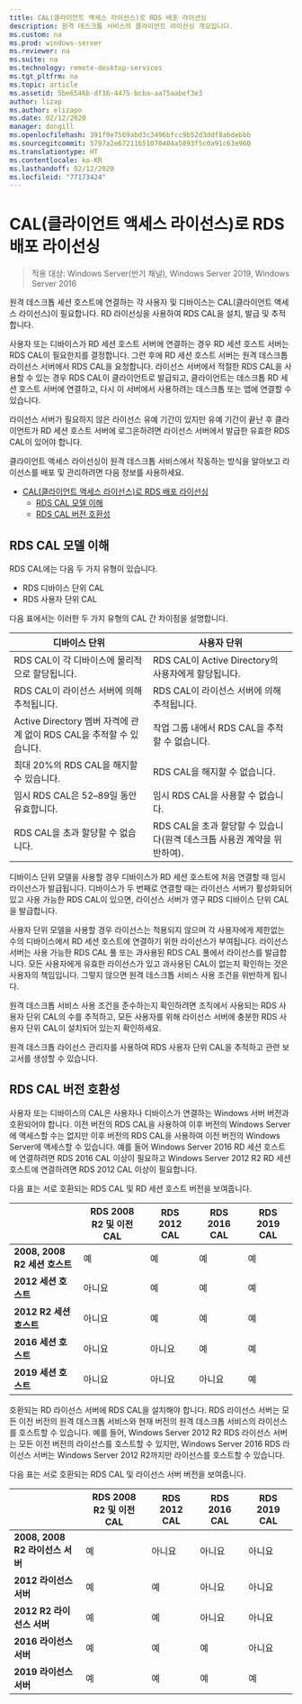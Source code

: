 ```yaml
---
title: CAL(클라이언트 액세스 라이선스)로 RDS 배포 라이선싱
description: 원격 데스크톱 서비스의 클라이언트 라이선싱 개요입니다.
ms.custom: na
ms.prod: windows-server
ms.reviewer: na
ms.suite: na
ms.technology: remote-desktop-services
ms.tgt_pltfrm: na
ms.topic: article
ms.assetid: 5be6546b-df16-4475-bcba-aa75aabef3e3
author: lizap
ms.author: elizapo
ms.date: 02/12/2020
manager: dongill
ms.openlocfilehash: 391f9e7569abd3c3496bfcc9b52d3ddf8abdebbb
ms.sourcegitcommit: 5797a2e67211651070404a5893f5c0a91c63e960
ms.translationtype: HT
ms.contentlocale: ko-KR
ms.lasthandoff: 02/12/2020
ms.locfileid: "77173424"
---
```

# <a name="license-your-rds-deployment-with-client-access-licenses-cals"></a>CAL(클라이언트 액세스 라이선스)로 RDS 배포 라이선싱

>적용 대상: Windows Server(반기 채널), Windows Server 2019, Windows Server 2016

원격 데스크톱 세션 호스트에 연결하는 각 사용자 및 디바이스는 CAL(클라이언트 액세스 라이선스)이 필요합니다. RD 라이선싱을 사용하여 RDS CAL을 설치, 발급 및 추적합니다.  

사용자 또는 디바이스가 RD 세션 호스트 서버에 연결하는 경우 RD 세션 호스트 서버는 RDS CAL이 필요한지를 결정합니다. 그런 후에 RD 세션 호스트 서버는 원격 데스크톱 라이선스 서버에서 RDS CAL을 요청합니다. 라이선스 서버에서 적절한 RDS CAL을 사용할 수 있는 경우 RDS CAL이 클라이언트로 발급되고, 클라이언트는 데스크톱 RD 세션 호스트 서버에 연결하고, 다시 이 서버에서 사용하려는 데스크톱 또는 앱에 연결할 수 있습니다.

라이선스 서버가 필요하지 않은 라이선스 유예 기간이 있지만 유예 기간이 끝난 후 클라이언트가 RD 세션 호스트 서버에 로그온하려면 라이선스 서버에서 발급한 유효한 RDS CAL이 있어야 합니다.

클라이언트 액세스 라이선싱이 원격 데스크톱 서비스에서 작동하는 방식을 알아보고 라이선스를 배포 및 관리하려면 다음 정보를 사용하세요.

- [CAL(클라이언트 액세스 라이선스)로 RDS 배포 라이선싱](#license-your-rds-deployment-with-client-access-licenses-cals)
  - [RDS CAL 모델 이해](#understanding-the-rds-cal-model)
  - [RDS CAL 버전 호환성](#rds-cal-version-compatibility)

## <a name="understanding-the-rds-cal-model"></a>RDS CAL 모델 이해

RDS CAL에는 다음 두 가지 유형이 있습니다.

- RDS 디바이스 단위 CAL
- RDS 사용자 단위 CAL

다음 표에서는 이러한 두 가지 유형의 CAL 간 차이점을 설명합니다.

| 디바이스 단위                                                     | 사용자 단위                                                                         |
|----------------------------------------------------------------|----------------------------------------------------------------------------------|
| RDS CAL이 각 디바이스에 물리적으로 할당됩니다.                   | RDS CAL이 Active Directory의 사용자에게 할당됩니다.                                 |
| RDS CAL이 라이선스 서버에 의해 추적됩니다.                        | RDS CAL이 라이선스 서버에 의해 추적됩니다.                                          |
| Active Directory 멤버 자격에 관계 없이 RDS CAL을 추적할 수 있습니다. | 작업 그룹 내에서 RDS CAL을 추적할 수 없습니다.                                       |
| 최대 20%의 RDS CAL을 해지할 수 있습니다.                              | RDS CAL을 해지할 수 없습니다.                                                      |
| 임시 RDS CAL은 52–89일 동안 유효합니다.                       | 임시 RDS CAL을 사용할 수 없습니다.                                                |
| RDS CAL을 초과 할당할 수 없습니다.                                  | RDS CAL을 초과 할당할 수 있습니다(원격 데스크톱 사용권 계약을 위반하여). |

디바이스 단위 모델을 사용할 경우 디바이스가 RD 세션 호스트에 처음 연결할 때 임시 라이선스가 발급됩니다. 디바이스가 두 번째로 연결할 때는 라이선스 서버가 활성화되어 있고 사용 가능한 RDS CAL이 있으면, 라이선스 서버가 영구 RDS 디바이스 단위 CAL을 발급합니다.

사용자 단위 모델을 사용할 경우 라이선스는 적용되지 않으며 각 사용자에게 제한없는 수의 디바이스에서 RD 세션 호스트에 연결하기 위한 라이선스가 부여됩니다. 라이선스 서버는 사용 가능한 RDS CAL 풀 또는 과사용된 RDS CAL 풀에서 라이선스를 발급합니다. 모든 사용자에게 유효한 라이선스가 있고 과사용된 CAL이 없는지 확인하는 것은 사용자의 책임입니다. 그렇지 않으면 원격 데스크톱 서비스 사용 조건을 위반하게 됩니다.

원격 데스크톱 서비스 사용 조건을 준수하는지 확인하려면 조직에서 사용되는 RDS 사용자 단위 CAL의 수를 추적하고, 모든 사용자를 위해 라이선스 서버에 충분한 RDS 사용자 단위 CAL이 설치되어 있는지 확인하세요.

원격 데스크톱 라이선스 관리자를 사용하여 RDS 사용자 단위 CAL을 추적하고 관련 보고서를 생성할 수 있습니다.

## <a name="rds-cal-version-compatibility"></a>RDS CAL 버전 호환성

사용자 또는 디바이스의 CAL은 사용자나 디바이스가 연결하는 Windows 서버 버전과 호환되어야 합니다. 이전 버전의 RDS CAL을 사용하여 이후 버전의 Windows Server에 액세스할 수는 없지만 이후 버전의 RDS CAL을 사용하여 이전 버전의 Windows Server에 액세스할 수 있습니다. 예를 들어 Windows Server 2016 RD 세션 호스트에 연결하려면 RDS 2016 CAL 이상이 필요하고 Windows Server 2012 R2 RD 세션 호스트에 연결하려면 RDS 2012 CAL 이상이 필요합니다.

다음 표는 서로 호환되는 RDS CAL 및 RD 세션 호스트 버전을 보여줍니다.

|                  | RDS 2008 R2 및 이전 CAL | RDS 2012 CAL | RDS 2016 CAL | RDS 2019 CAL |
|---------------------------------|--------|--------|--------|--------|
| **2008, 2008 R2 세션 호스트** | 예    | 예    | 예    | 예     |
| **2012 세션 호스트**         | 아니요     | 예    | 예    | 예    |
| **2012 R2 세션 호스트**      | 아니요     | 예    | 예    | 예    |
| **2016 세션 호스트**         | 아니요     | 아니요     | 예    | 예    |
| **2019 세션 호스트**         | 아니요     | 아니요     | 아니요     | 예    |

호환되는 RD 라이선스 서버에 RDS CAL을 설치해야 합니다. RDS 라이선스 서버는 모든 이전 버전의 원격 데스크톱 서비스와 현재 버전의 원격 데스크톱 서비스의 라이선스를 호스트할 수 있습니다. 예를 들어, Windows Server 2012 R2 RDS 라이선스 서버는 모든 이전 버전의 라이선스를 호스트할 수 있지만, Windows Server 2016 RDS 라이선스 서버는 Windows Server 2012 R2까지만 라이선스를 호스트할 수 있습니다.

다음 표는 서로 호환되는 RDS CAL 및 라이선스 서버 버전을 보여줍니다.

|                  | RDS 2008 R2 및 이전 CAL | RDS 2012 CAL | RDS 2016 CAL | RDS 2019 CAL |
|---------------------------------|--------|--------|--------|--------|
| **2008, 2008 R2 라이선스 서버** | 예    | 아니요   | 아니요   | 아니요    |
| **2012 라이선스 서버**         | 예     | 예    | 아니요   | 아니요    |
| **2012 R2 라이선스 서버**      | 예     | 예    | 아니요   | 아니요    |
| **2016 라이선스 서버**         | 예     | 예    | 예   | 아니요    |
| **2019 라이선스 서버**         | 예     | 예    | 예  | 예   |
